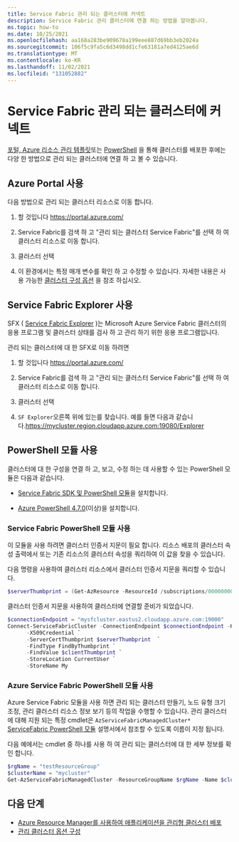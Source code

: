 ```yaml
---
title: Service Fabric 관리 되는 클러스터에 커넥트
description: Service Fabric 관리 클러스터에 연결 하는 방법을 알아봅니다.
ms.topic: how-to
ms.date: 10/25/2021
ms.openlocfilehash: aa168a283be909678a199eee887d69bb3eb2024a
ms.sourcegitcommit: 106f5c9fa5c6d3498dd1cfe63181a7ed4125ae6d
ms.translationtype: MT
ms.contentlocale: ko-KR
ms.lasthandoff: 11/02/2021
ms.locfileid: "131052882"
---
```

# <a name="connect-to-a-service-fabric-managed-cluster"></a>Service Fabric 관리 되는 클러스터에 커넥트

[포털, Azure 리소스 관리 템플릿](quickstart-managed-cluster-template.md)또는 [PowerShell](tutorial-managed-cluster-deploy.md) 을 통해 클러스터를 배포한 후에는 다양 한 방법으로 관리 되는 클러스터에 연결 하 고 볼 수 있습니다. 

## <a name="use-azure-portal"></a>Azure Portal 사용

다음 방법으로 관리 되는 클러스터 리소스로 이동 합니다.

 1) 할 것입니다 https://portal.azure.com/

 2) Service Fabric를 검색 하 고 "관리 되는 클러스터 Service Fabric"를 선택 하 여 클러스터 리소스로 이동 합니다.

 3) 클러스터 선택

 4) 이 환경에서는 특정 매개 변수를 확인 하 고 수정할 수 있습니다. 자세한 내용은 사용 가능한 [클러스터 구성 옵션](how-to-managed-cluster-configuration.md) 을 참조 하십시오.

## <a name="use-service-fabric-explorer"></a>Service Fabric Explorer 사용

SFX ( [Service Fabric Explorer](https://github.com/Microsoft/service-fabric-explorer) )는 Microsoft Azure Service Fabric 클러스터의 응용 프로그램 및 클러스터 상태를 검사 하 고 관리 하기 위한 응용 프로그램입니다. 

관리 되는 클러스터에 대 한 SFX로 이동 하려면
 
 1) 할 것입니다 https://portal.azure.com/
 
 2) Service Fabric를 검색 하 고 "관리 되는 클러스터 Service Fabric"를 선택 하 여 클러스터 리소스로 이동 합니다.

 3) 클러스터 선택

 4) `SF Explorer`오른쪽 위에 있는를 찾습니다. 예를 들면 다음과 같습니다.https://mycluster.region.cloudapp.azure.com:19080/Explorer

## <a name="use-powershell-modules"></a>PowerShell 모듈 사용

클러스터에 대 한 구성을 연결 하 고, 보고, 수정 하는 데 사용할 수 있는 PowerShell 모듈은 다음과 같습니다. 

* [Service Fabric SDK 및 PowerShell 모듈](service-fabric-get-started.md)을 설치합니다.

* [Azure PowerShell 4.7.0](/powershell/azure/release-notes-azureps#azservicefabric)(이상)을 설치합니다.

### <a name="using-the-service-fabric-powershell-module"></a>Service Fabric PowerShell 모듈 사용
이 모듈을 사용 하려면 클러스터 인증서 지문이 필요 합니다. 리소스 배포의 클러스터 속성 출력에서 또는 기존 리소스의 클러스터 속성을 쿼리하여 이 값을 찾을 수 있습니다.

다음 명령을 사용하여 클러스터 리소스에서 클러스터 인증서 지문을 쿼리할 수 있습니다.

```powershell
$serverThumbprint = (Get-AzResource -ResourceId /subscriptions/00000000-0000-0000-0000-000000000000/resourceGroups/myResourceGroup/providers/Microsoft.ServiceFabric/managedclusters/mysfcluster).Properties.clusterCertificateThumbprints
```

클러스터 인증서 지문을 사용하여 클러스터에 연결할 준비가 되었습니다.

```powershell
$connectionEndpoint = "mysfcluster.eastus2.cloudapp.azure.com:19000"
Connect-ServiceFabricCluster -ConnectionEndpoint $connectionEndpoint -KeepAliveIntervalInSec 10 `
      -X509Credential `
      -ServerCertThumbprint $serverThumbprint  `
      -FindType FindByThumbprint `
      -FindValue $clientThumbprint `
      -StoreLocation CurrentUser `
      -StoreName My

```

### <a name="using-the-azure-service-fabric-powershell-module"></a>Azure Service Fabric PowerShell 모듈 사용

Azure Service Fabric 모듈을 사용 하면 관리 되는 클러스터 만들기, 노드 유형 크기 조정, 관리 클러스터 리소스 정보 보기 등의 작업을 수행할 수 있습니다. 관리 클러스터에 대해 지원 되는 특정 cmdlet은 `AzServiceFabricManagedCluster*` [ServiceFabric PowerShell 모듈](/powershell/module/az.servicefabric/) 설명서에서 참조할 수 있도록 이름이 지정 됩니다.


다음 예에서는 cmdlet 중 하나를 사용 하 여 관리 되는 클러스터에 대 한 세부 정보를 확인 합니다.

```powershell
$rgName = "testResourceGroup"
$clusterName = "mycluster"
Get-AzServiceFabricManagedCluster -ResourceGroupName $rgName -Name $clusterName
```

## <a name="next-steps"></a>다음 단계

* [Azure Resource Manager를 사용하여 애플리케이션을 관리형 클러스터 배포](how-to-managed-cluster-app-deployment-template.md)
* [관리 클러스터 옵션 구성](how-to-managed-cluster-configuration.md)



